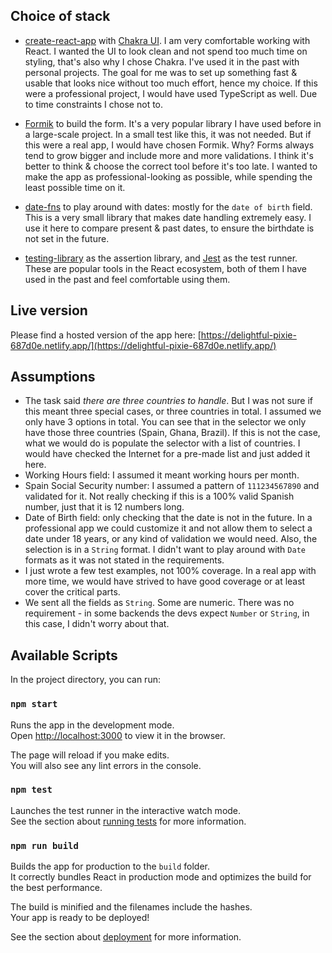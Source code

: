 ## Choice of stack
- [create-react-app](https://create-react-app.dev/) with [Chakra UI](https://chakra-ui.com/). I am very comfortable working with React. I wanted the UI to look clean and not spend too much time on styling, that's also why I chose Chakra. I've used it in the past with personal projects. The goal for me was to set up something fast & usable that looks nice without too much effort, hence my choice. If this were a professional project, I would have used TypeScript as well. Due to time constraints I chose not to.

- [Formik](https://formik.org/) to build the form. It's a very popular library I have used before in a large-scale project. In a small test like this, it was not needed. But if this were a real app, I would have chosen Formik. Why? Forms always tend to grow bigger and include more and more validations. I think it's better to think & choose the correct tool before it's too late. I wanted to make the app as professional-looking as possible, while spending the least possible time on it.

- [date-fns](https://date-fns.org/) to play around with dates: mostly for the `date of birth` field. This is a very small library that makes date handling extremely easy. I use it here to compare present & past dates, to ensure the birthdate is not set in the future.

- [testing-library](https://testing-library.com/docs/) as the assertion library, and [Jest](https://jestjs.io/) as the test runner. These are popular tools in the React ecosystem, both of them I have used in the past and feel comfortable using them.

## Live version
Please find a hosted version of the app here: [https://delightful-pixie-687d0e.netlify.app/](https://delightful-pixie-687d0e.netlify.app/)

## Assumptions
- The task said *there are three countries to handle*. But I was not sure if this meant three special cases, or three countries in total. I assumed we only have 3 options in total. You can see that in the selector we only have those three countries (Spain, Ghana, Brazil). If this is not the case, what we would do is populate the selector with a list of countries. I would have checked the Internet for a pre-made list and just added it here.
- Working Hours field: I assumed it meant working hours per month.
- Spain Social Security number: I assumed a pattern of `111234567890` and validated for it. Not really checking if this is a 100% valid Spanish number, just that it is 12 numbers long.
- Date of Birth field: only checking that the date is not in the future. In a professional app we could customize it and not allow them to select a date under 18 years, or any kind of validation we would need. Also, the selection is in a `String` format. I didn't want to play around with `Date` formats as it was not stated in the requirements.
- I just wrote a few test examples, not 100% coverage. In a real app with more time, we would have strived to have good coverage or at least cover the critical parts.
- We sent all the fields as `String`. Some are numeric. There was no requirement - in some backends the devs expect `Number` or `String`, in this case, I didn't worry about that.

## Available Scripts

In the project directory, you can run:

### `npm start`

Runs the app in the development mode.<br />
Open [http://localhost:3000](http://localhost:3000) to view it in the browser.

The page will reload if you make edits.<br />
You will also see any lint errors in the console.

### `npm test`

Launches the test runner in the interactive watch mode.<br />
See the section about [running tests](https://facebook.github.io/create-react-app/docs/running-tests) for more information.

### `npm run build`

Builds the app for production to the `build` folder.<br />
It correctly bundles React in production mode and optimizes the build for the best performance.

The build is minified and the filenames include the hashes.<br />
Your app is ready to be deployed!

See the section about [deployment](https://facebook.github.io/create-react-app/docs/deployment) for more information.



